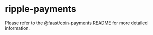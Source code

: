 # ripple-payments

Please refer to the [@faast/coin-payments README](../coin-payments/README.md) for more detailed information.